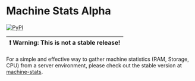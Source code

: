 # Machine Stats Alpha

[![PyPI](https://img.shields.io/pypi/v/machine-stats-alpha)](https://pypi.org/project/machine-stats-alpha/)

| :exclamation:  Warning: This is not a stable release!  |
|--------------------------------------------------------|

For a simple and effective way to gather machine statistics (RAM, Storage, CPU)
from a server environment, please check out the stable version at [machine-stats](https://pypi.org/project/machine-stats/).
